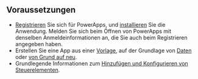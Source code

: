 ## <a name="prerequisites"></a>Voraussetzungen
* [Registrieren](../signup-for-powerapps.md) Sie sich für PowerApps, und [installieren](http://aka.ms/powerappsinstall) Sie die Anwendung. Melden Sie sich beim Öffnen von PowerApps mit denselben Anmeldeinformationen an, die Sie auch beim Registrieren angegeben haben.
* Erstellen Sie eine App aus einer [Vorlage](../get-started-test-drive.md), auf der Grundlage von [Daten](../get-started-create-from-data.md) oder [von Grund auf neu](../get-started-create-from-blank.md).
* Grundlegende Informationen zum [Hinzufügen und Konfigurieren von Steuerelementen](../add-configure-controls.md).

